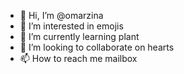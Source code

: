 - 👋 Hi, I’m @omarzina
- 👀 I’m interested in emojis
- 🌱 I’m currently learning plant
- 💞️ I’m looking to collaborate on hearts
- 📫 How to reach me mailbox

<!---
omarzina/omarzina is a ✨ special ✨ repository because its `README.md` (this file) appears on your GitHub profile.
You can click the Preview link to take a look at your changes.
--->
